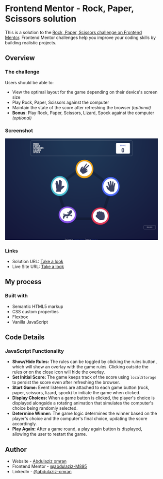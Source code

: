 # Frontend Mentor - Rock, Paper, Scissors solution

This is a solution to the [Rock, Paper, Scissors challenge on Frontend Mentor](https://www.frontendmentor.io/challenges/rock-paper-scissors-game-pTgwgvgH). Frontend Mentor challenges help you improve your coding skills by building realistic projects. 

## Overview

### The challenge

Users should be able to:

- View the optimal layout for the game depending on their device's screen size
- Play Rock, Paper, Scissors against the computer
- Maintain the state of the score after refreshing the browser _(optional)_
- **Bonus**: Play Rock, Paper, Scissors, Lizard, Spock against the computer _(optional)_

### Screenshot

![](./screenshot.png)

### Links

- Solution URL: [Take a look](https://www.frontendmentor.io/solutions/rock-paper-scissors-lizard-spock-1hCsQtAaT2)
- Live Site URL: [Take a look](https://abdulaziz-m895.github.io/Rock-Paper-Scissors-Lizard-Spock/)

## My process

### Built with

- Semantic HTML5 markup
- CSS custom properties
- Flexbox
- Vanilla JavaScript

## Code Details

### JavaScript Functionality

- **Show/Hide Rules:** The rules can be toggled by clicking the rules button, which will show an overlay with the game rules. Clicking outside the rules or on the close icon will hide the overlay.
- **Set Initial Score:** The game keeps track of the score using `localStorage` to persist the score even after refreshing the browser.
- **Start Game:** Event listeners are attached to each game button (rock, paper, scissors, lizard, spock) to initiate the game when clicked.
- **Display Choices:** When a game button is clicked, the player's choice is displayed alongside a rotating animation that simulates the computer's choice being randomly selected.
- **Determine Winner:** The game logic determines the winner based on the player's choice and the computer's final choice, updating the score accordingly.
- **Play Again:** After a game round, a play again button is displayed, allowing the user to restart the game.

## Author

- Website - [Abdulaziz omran](https://abdulaziz-m895.github.io/Portfolio/)
- Frontend Mentor - [@abdulaziz-M895](https://www.frontendmentor.io/profile/abdulaziz-M895)
- LinkedIn - [@abdulaziz-omran](https://www.linkedin.com/in/abdulaziz-omran/)
